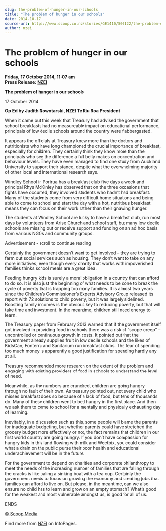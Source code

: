 ```yaml
---
slug: the-problem-of-hunger-in-our-schools
title: "The problem of hunger in our schools"
date: 2014-10-17
source-url: https://www.scoop.co.nz/stories/GE1410/S00122/the-problem-of-hunger-in-our-schools.htm
author: nzei
---
```

The problem of hunger in our schools
====================================

**Friday, 17 October 2014, 11:07 am**  
**Press Release: [NZEI](https://info.scoop.co.nz/NZEI)**

**The problem of hunger in our schools**

17 October 2014

**Op Ed by Judith Nowotarski, NZEI Te Riu Roa President**

When it came out this week that Treasury had advised the government that school breakfasts had no measureable impact on educational performance, principals of low decile schools around the country were flabbergasted.

It appears the officials at Treasury know more than the doctors and nutritionists who have long championed the crucial importance of breakfast, especially for children. They certainly think they know more than the principals who see the difference a full belly makes on concentration and behaviour levels. They have even managed to find one study from Auckland University to support their stance, despite what the overwhelming majority of other local and international research says.

Windley School in Porirua has a breakfast club five days a week and principal Rhys McKinley has observed that on the three occasions that fights have occurred, they involved students who hadn’t had breakfast. Many of the students come from very difficult home situations and being able to come to school and start the day with a hot, nutritious breakfast means they can focus on their work rather than their gnawing hunger.

The students at Windley School are lucky to have a breakfast club, run most days by volunteers from Arise Church and school staff, but many low decile schools are missing out or receive support and funding on an ad hoc basis from various NGOs and community groups.

Advertisement - scroll to continue reading





Certainly the government doesn’t want to get involved – they are trying to farm out social services such as housing. They don’t want to take on any more initiatives, even though every charity that works with impoverished families thinks school meals are a great idea.

Feeding hungry kids is surely a moral obligation in a country that can afford to do so. It is also just the beginning of what needs to be done to break the cycle of poverty that is trapping too many families. It is almost two years since the Children’s Commissioner’s Experts Advisory Group released its report with 72 solutions to child poverty, but it was largely sidelined. Boosting family incomes is the obvious key to reducing poverty, but that will take time and investment. In the meantime, children still need energy to learn.

The Treasury paper from February 2013 warned that if the government itself got involved in providing food in schools there was a risk of “scope creep” – uncontrolled or continuous growth in costs. It pointed out that the government already supplies fruit in low decile schools and the likes of KidsCan, Fonterra and Sanitarium run breakfast clubs. The fear of spending too much money is apparently a good justification for spending hardly any at all.

Treasury recommended more research on the extent of the problem and engaging with existing providers of food in schools to understand the level of need.

Meanwhile, as the numbers are crunched, children are going hungry through no fault of their own. As treasury pointed out, not every child who misses breakfast does so because of a lack of food, but tens of thousands do. Many of these children went to bed hungry in the first place. And then we ask them to come to school for a mentally and physically exhausting day of learning.

Inevitably, in a discussion such as this, some people will blame the parents for inadequate budgeting, but whether parents could have stretched the grocery budget more effectively or not, the fact remains that children in our first world country are going hungry. If you don’t have compassion for hungry kids in this land flowing with milk and Weetbix, you could consider what a drain on the public purse their poor health and educational underachievement will be in the future.

For the government to depend on charities and corporate philanthropy to meet the needs of the increasing number of families that are falling through the cracks is like baling a sinking boat with a tea cup. Certainly the government needs to focus on growing the economy and creating jobs that families can afford to live on. But please, in the meantime, can we also ensure no child has to learn and grow on an empty stomach? What’s good for the weakest and most vulnerable amongst us, is good for all of us.

ENDS

[© Scoop Media](http://www.scoop.co.nz/about/terms.html)

Find more from [NZEI](https://info.scoop.co.nz/NZEI) on InfoPages.